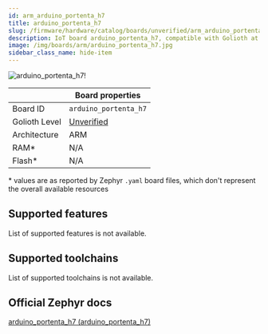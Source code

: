 ```yaml
---
id: arm_arduino_portenta_h7
title: arduino_portenta_h7
slug: /firmware/hardware/catalog/boards/unverified/arm_arduino_portenta_h7
description: IoT board arduino_portenta_h7, compatible with Golioth at unverified level.
image: /img/boards/arm/arduino_portenta_h7.jpg
sidebar_class_name: hide-item
---
```


[//]: # (This is an auto-generated file, do not edit! Changes to it will be lost upon re-generation)

![arduino_portenta_h7!](/img/boards/arm/arduino_portenta_h7.jpg "arduino_portenta_h7")

|                | Board properties     |
| -------------  | -------------------- |
| Board ID       | `arduino_portenta_h7` |
| Golioth Level  | [Unverified](/firmware/hardware#unverified-boards) |
| Architecture   | ARM |
| RAM*           | N/A |
| Flash*         | N/A |

\* values are as reported by Zephyr `.yaml` board files, which don't represent the overall available resources



## Supported features

List of supported features is not available.

## Supported toolchains

List of supported toolchains is not available.

## Official Zephyr docs

[arduino_portenta_h7 (arduino_portenta_h7)](https://docs.zephyrproject.org/3.6.0/boards/arm/arduino_portenta_h7/doc/index.html)
